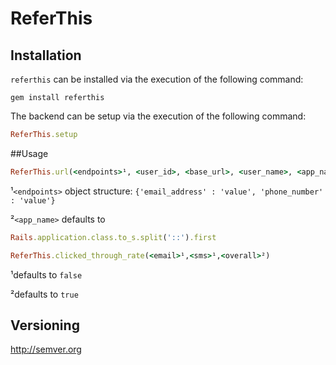 <!-- https://github.com/twitter/bootstrap/blob/master/README.md
http://twitter.github.com/bootstrap/javascript.html -->
# ReferThis

## Installation
```referthis``` can be installed via the execution of the following command:
```
gem install referthis
```
The backend can be setup via the execution of the following command:
```ruby
ReferThis.setup
```

##Usage
```ruby
ReferThis.url(<endpoints>¹, <user_id>, <base_url>, <user_name>, <app_name>²)
```
¹```<endpoints>``` object structure: ```{'email_address' : 'value', 'phone_number' : 'value'}```

²```<app_name>``` defaults to 
```ruby
Rails.application.class.to_s.split('::').first
```
```ruby
ReferThis.clicked_through_rate(<email>¹,<sms>¹,<overall>²)
```
¹defaults to ```false```

²defaults to ```true```

## Versioning
http://semver.org